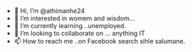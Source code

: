 - 👋 Hi, I’m @athimanhe24
- 👀 I’m interested in womem and wisdom...
- 🌱 I’m currently learning ..unemployed.
- 💞️ I’m looking to collaborate on ... anything IT
- 📫 How to reach me ..on Facebook search sihle salumane.

<!---
athimanhe24/athimanhe24 is a ✨ special ✨ repository because its `README.md` (this file) appears on your GitHub profile.
You can click the Preview link to take a look at your changes.
--->
